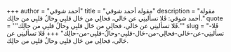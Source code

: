 +++
author = "أحمد شوقي"
title = "مقولة أحمد شوقي"
description = "مقولة أحمد شوقي: فَلا تسألينِي عن حَالي، فحالِي من حَال قلبِي وحالُ قلبِي من حالِك."
quote = '''فَلا تسألينِي عن حَالي، فحالِي من حَال قلبِي وحالُ قلبِي من حالِك.''' 
slug = "فَلا-تسألينِي-عن-حَالي-فحالِي-من-حَال-قلبِي-وحالُ-قلبِي-من-حالِك"
+++
فَلا تسألينِي عن حَالي، فحالِي من حَال قلبِي وحالُ قلبِي من حالِك.
